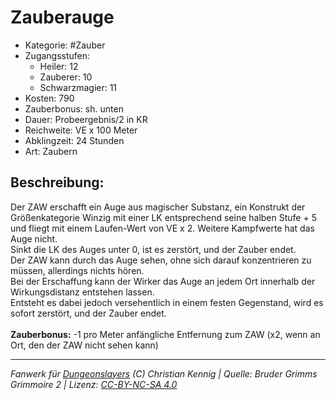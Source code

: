 # Zauberauge  
- Kategorie: #Zauber  
- Zugangsstufen:  
  - Heiler: 12  
  - Zauberer: 10  
  - Schwarzmagier: 11  
- Kosten: 790  
- Zauberbonus: sh. unten  
- Dauer: Probeergebnis/2 in KR  
- Reichweite: VE x 100 Meter  
- Abklingzeit: 24 Stunden  
- Art: Zaubern     

## Beschreibung:
Der ZAW erschafft ein Auge aus magischer Substanz, ein Konstrukt der Größenkategorie Winzig mit einer LK entsprechend seine halben Stufe + 5 und fliegt mit einem Laufen-Wert von VE x 2. Weitere Kampfwerte hat das Auge nicht.<br>Sinkt die LK des Auges unter 0, ist es zerstört, und der Zauber endet.<br>Der ZAW kann durch das Auge sehen, ohne sich darauf konzentrieren zu müssen, allerdings nichts hören.<br>Bei der Erschaffung kann der Wirker das Auge an jedem Ort innerhalb der Wirkungsdistanz entstehen lassen.<br>Entsteht es dabei jedoch versehentlich in einem festen Gegenstand, wird es sofort zerstört, und der Zauber endet.<br><br><b>Zauberbonus:</b> -1 pro Meter anfängliche Entfernung zum ZAW (x2, wenn an Ort, den der ZAW nicht sehen kann) 


___
*Fanwerk für [Dungeonslayers](https://www.dungeonslayers.net/) (C) Christian Kennig | Quelle: Bruder Grimms Grimmoire 2 | Lizenz: [CC-BY-NC-SA 4.0](https://creativecommons.org/licenses/by-nc-sa/4.0/deed.de)*